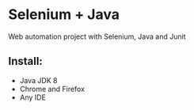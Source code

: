 # Selenium + Java

Web automation project with Selenium, Java and Junit

## Install:
- Java JDK 8
- Chrome and Firefox
- Any IDE